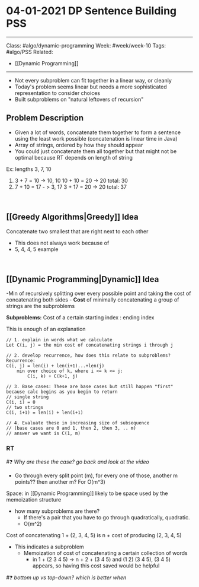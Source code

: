 # 04-01-2021 DP Sentence Building PSS 

---

Class: #algo/dynamic-programming 
Week: #week/week-10 
Tags: #algo/PSS 
Related:
- [[Dynamic Programming]]

---

- Not every subproblem can fit together in a linear way, or cleanly
- Today's problem seems linear but needs a more sophisticated representation to consider choices
- Built subproblems on "natural leftovers of recursion"

## Problem Description
- Given a lot of words, concatenate them together to form a sentence using the least work possible (concatenation is linear time in Java)
- Array of strings, ordered by how they should appear
- You could just concatenate them all together but that might not be optimal because RT depends on length of string


Ex: lengths 3, 7, 10
1. 3 + 7  = 10 -> 10, 10
	10 + 10 = 20 -> 20
	total: 30
2. 7 + 10 = 17 - > 3, 17
	 3 + 17 = 20 -> 20
	 total: 37

<br/>

## [[Greedy Algorithms|Greedy]] Idea 
Concatenate two smallest that are right next to each other 
- This does not always work because of
- 5, 4, 4, 5 example

<br/>

## [[Dynamic Programming|Dynamic]] Idea
-Min of recursively splitting over every possible point and taking the cost of concatenating both sides
	- **Cost** of minimally concatenating a group of strings are the subproblems

**Subproblems:**
Cost of a certain starting index : ending index 

This is enough of an explanation

```
// 1. explain in words what we calculate
Let C(i, j) = the min cost of concatenating strings i through j

// 2. develop recurrence, how does this relate to subproblems?
Recurrence:
C(i, j) = len(i) + len(i+1)...+len(j)
	min over choice of k, where i <= k <= j:
		C(i, k) + C(k+1, j)
		
// 3. Base cases: These are base cases but still happen "first" because calc begins as you begin to return
// single string
C(i, i) = 0
// two strings
C(i, i+1) = len(i) + len(i+1)

// 4. Evaluate these in increasing size of subsequence
// (base cases are 0 and 1, then 2, then 3, .. m)
// answer we want is C(1, m)
```

### RT
 #❓ *Why are these the case? go back and look at the video*
- Go through every split point (m), for every one of those, another m points?? then another m? For O(m^3)
	
Space: in [[Dynamic Programming]] likely to be space used by the memoization structure
- how many subproblems are there?
	- If there's a pair that you have to go through quadratically, quadratic. 
	- O(m^2)

Cost of concatenating 1 + (2, 3, 4, 5) is n + cost of producing (2, 3, 4, 5)
- This indicates a subproblem
	- Memoization of cost of concatenating a certain collection of words
		- in 1 + (2 3 4 5) -> n + 2 + (3 4 5) and (1 2) (3 4 5), (3 4 5) appears, so having this cost saved would be helpful

#❓ *bottom up vs top-down? which is better when*

